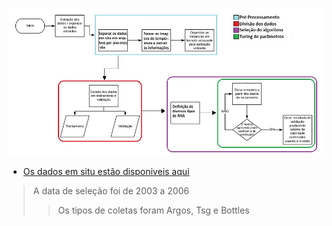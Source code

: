 ![Pipeline dos dados](https://github.com/Antonio-Borges-Rufino/Projeto_Salinidade/blob/main/Nova%20pasta/pipeline.jpg)
* [Os dados em situ estão disponiveis aqui](http://www.coriolis.eu.org/Data-Products/Data-Delivery/Data-selection)
>A data de seleção foi de 2003 a 2006 
>>Os tipos de coletas foram Argos, Tsg e Bottles

